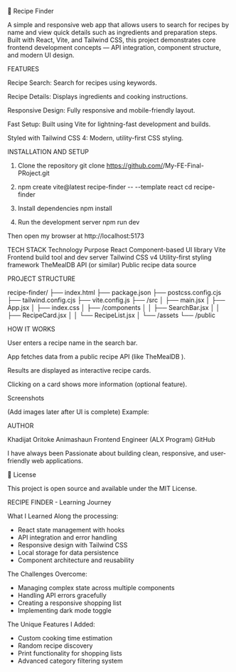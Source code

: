 🍳 Recipe Finder

A simple and responsive web app that allows users to search for recipes by name and view quick details such as ingredients and preparation steps.
Built with React, Vite, and Tailwind CSS, this project demonstrates core frontend development concepts — API integration, component structure, and modern UI design.

FEATURES

Recipe Search: Search for recipes using keywords.

Recipe Details: Displays ingredients and cooking instructions.

Responsive Design: Fully responsive and mobile-friendly layout.

Fast Setup: Built using Vite for lightning-fast development and builds.

Styled with Tailwind CSS 4: Modern, utility-first CSS styling.

 INSTALLATION AND SETUP

1. Clone the repository
    git clone https://github.com/<Orealtoke>/My-FE-Final-PRoject.git

2. npm create vite@latest recipe-finder -- --template react
    cd recipe-finder

3. Install dependencies
    npm install

4. Run the development server
    npm run dev

Then open my browser at http://localhost:5173


 TECH STACK
Technology	Purpose
React	Component-based UI library
Vite	Frontend build tool and dev server
Tailwind CSS v4	Utility-first styling framework
TheMealDB API (or similar)	Public recipe data source

PROJECT STRUCTURE

recipe-finder/
├── index.html
├── package.json
├── postcss.config.cjs
├── tailwind.config.cjs
├── vite.config.js
├── /src
│   ├── main.jsx
│   ├── App.jsx
│   ├── index.css
│   ├── /components
│   │   ├── SearchBar.jsx
│   │   ├── RecipeCard.jsx
│   │   └── RecipeList.jsx
│   └── /assets
└── /public

HOW IT WORKS

User enters a recipe name in the search bar.

App fetches data from a public recipe API (like TheMealDB
).

Results are displayed as interactive recipe cards.

Clicking on a card shows more information (optional feature).

 Screenshots

(Add images later after UI is complete)
Example:

 AUTHOR

Khadijat Oritoke Animashaun
Frontend Engineer (ALX Program)
  GitHub

I have always been Passionate about building clean, responsive, and user-friendly web applications.

📜 License

This project is open source and available under the MIT License.

RECIPE FINDER - Learning Journey

What I Learned Along the processing:
- React state management with hooks
- API integration and error handling
- Responsive design with Tailwind CSS
- Local storage for data persistence
- Component architecture and reusability

The Challenges Overcome:
- Managing complex state across multiple components
- Handling API errors gracefully
- Creating a responsive shopping list
- Implementing dark mode toggle

The Unique Features I Added:
- Custom cooking time estimation
- Random recipe discovery
- Print functionality for shopping lists
- Advanced category filtering system